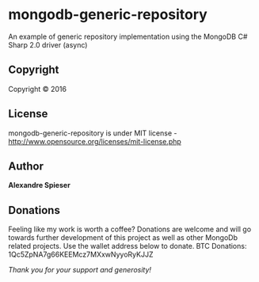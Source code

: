 # mongodb-generic-repository
An example of generic repository implementation using the MongoDB C# Sharp 2.0 driver (async)

## Copyright
Copyright © 2016

## License
mongodb-generic-repository is under MIT license - http://www.opensource.org/licenses/mit-license.php

## Author
**Alexandre Spieser**

## Donations
Feeling like my work is worth a coffee? 
Donations are welcome and will go towards further development of this project as well as other MongoDb related projects. Use the wallet address below to donate.
BTC Donations: 1Qc5ZpNA7g66KEEMcz7MXxwNyyoRyKJJZ

*Thank you for your support and generosity!*

